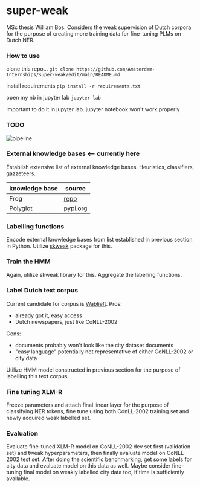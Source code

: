 # super-weak
MSc thesis William Bos. Considers the weak supervision of Dutch corpora for the purpose of creating more training data for fine-tuning PLMs on Dutch NER. 

### How to use
clone this repo... `git clone https://github.com/Amsterdam-Internships/super-weak/edit/main/README.md`

install requirements `pip install -r requirements.txt` 

open my nb in jupyter lab `jupyter-lab`

important to do it in jupyter lab. jupyter notebook won't work properly

### TODO
![pipeline](https://user-images.githubusercontent.com/33165624/115394487-1a8c9100-a1e3-11eb-9e82-5a6b377a3395.png)

### External knowledge bases <-- currently here 
Establish extensive list of external knowledge bases. Heuristics, classifiers, gazzeteers. 

knowledge base | source
---------------|-------
Frog | [repo](https://github.com/proycon/python-frog)
Polyglot | [pypi.org](https://pypi.org/project/polyglot/)


### Labelling functions
Encode external knowledge bases from list established in previous section in Python. Utilize [skweak](https://github.com/NorskRegnesentral/skweak) package for this. 

### Train the HMM
Again, utilize skweak library for this. Aggregate the labelling functions. 

### Label Dutch text corpus
Current candidate for corpus is [Wablieft](https://taalmaterialen.ivdnt.org/download/tstc-wablieft-corpus-1-2/). 
Pros:
- already got it, easy access
- Dutch newspapers, just like CoNLL-2002

Cons:
- documents probably won't look like the city dataset documents
- "easy language" potentially not representative of either CoNLL-2002 or city data

Utilize HMM model constructed in previous section for the purpose of labelling this text corpus. 

### Fine tuning XLM-R
Freeze parameters and attach final linear layer for the purpose of classifying NER tokens, fine tune using both ConLL-2002 training set and newly acquired weak labelled set. 

### Evaluation 
Evaluate fine-tuned XLM-R model on CoNLL-2002 dev set first (validation set) and tweak hyperparameters, then finally evaluate model on CoNLL-2002 test set. 
After doing the scientific benchmarking, get some labels for city data and evaluate model on this data as well. Maybe consider fine-tuning final model on weakly labelled city data too, if time is sufficiently available. 
